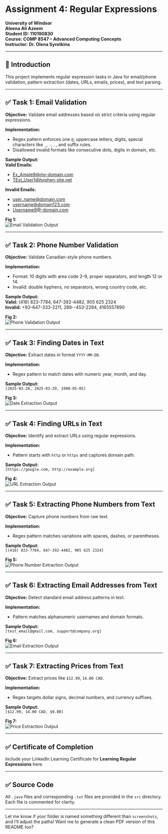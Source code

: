 # Assignment 4: Regular Expressions  
**University of Windsor**  
**Aleena Ali Azeem**  
**Student ID: 110190830**  
**Course: COMP 8547 – Advanced Computing Concepts**  
**Instructor: Dr. Olena Syrotkina**

---

## 🔰 Introduction  
This project implements regular expression tasks in Java for email/phone validation, pattern extraction (dates, URLs, emails, prices), and text parsing.

---

## ✅ Task 1: Email Validation  
**Objective:** Validate email addresses based on strict criteria using regular expressions.

**Implementation:**  
- Regex pattern enforces one `@`, uppercase letters, digits, special characters like `_`, `-`, `.`, and suffix rules.  
- Disallowed invalid formats like consecutive dots, digits in domain, etc.

**Sample Output:**  
**Valid Emails:**  
- Ex_Ample9@my-domain.com  
- TEst_User1@hyphen-site.net  

**Invalid Emails:**  
- user..name@domain.com  
- username@domain123.com  
- Username9@-domain.com  

**Fig 1:**  
![Email Validation Output](screenshots/Screenshot%202025-03-28%20231141.png)

---

## ✅ Task 2: Phone Number Validation  
**Objective:** Validate Canadian-style phone numbers.

**Implementation:**  
- Format: 10 digits with area code 2–9, proper separators, and length 12 or 14.  
- Invalid: double hyphens, no separators, wrong country code, etc.

**Sample Output:**  
**Valid:** (416) 823-7784, 647-392-4482, 905 625 2324  
**Invalid:** +93-647-333-2211, 289--453-2284, 4165557890  

**Fig 2:**  
![Phone Validation Output](screenshots/Screenshot%202025-03-28%20231325.png)

---

## ✅ Task 3: Finding Dates in Text  
**Objective:** Extract dates in format `YYYY-MM-DD`.

**Implementation:**  
- Regex pattern to match dates with numeric year, month, and day.

**Sample Output:**  
`[2025-03-28, 2025-03-29, 1990-05-05]`  

**Fig 3:**  
![Date Extraction Output](screenshots/Screenshot%202025-03-28%20232035.png)

---

## ✅ Task 4: Finding URLs in Text  
**Objective:** Identify and extract URLs using regular expressions.

**Implementation:**  
- Pattern starts with `http` or `https` and captures domain path.

**Sample Output:**  
`[https://google.com, http://example.org]`

**Fig 4:**  
![URL Extraction Output](screenshots/Screenshot%202025-03-28%20232400.png)

---

## ✅ Task 5: Extracting Phone Numbers from Text  
**Objective:** Capture phone numbers from raw text.

**Implementation:**  
- Regex pattern matches variations with spaces, dashes, or parentheses.

**Sample Output:**  
`[(416) 823-7784, 647-392-4482, 905 625 2324]`

**Fig 5:**  
![Phone Number Extraction Output](screenshots/Screenshot%202025-03-28%20232807.png)

---

## ✅ Task 6: Extracting Email Addresses from Text  
**Objective:** Detect standard email address patterns in text.

**Implementation:**  
- Pattern matches alphanumeric usernames and domain formats.

**Sample Output:**  
`[test_email@gmail.com, support@company.org]`

**Fig 6:**  
![Email Extraction Output](screenshots/Screenshot%202025-03-28%20233349.png)

---

## ✅ Task 7: Extracting Prices from Text  
**Objective:** Extract prices like `$12.99`, `14.00 CAD`.

**Implementation:**  
- Regex targets dollar signs, decimal numbers, and currency suffixes.

**Sample Output:**  
`[$12.99, 14.00 CAD, $9.00]`

**Fig 7:**  
![Price Extraction Output](screenshots/Screenshot%202025-03-28%20233713.png)

---

## ✅ Certificate of Completion  
Include your LinkedIn Learning Certificate for **Learning Regular Expressions** here.

---

## ✅ Source Code  
All `.java` files and corresponding `.txt` files are provided in the `src` directory. Each file is commented for clarity.

---

Let me know if your folder is named something different than `screenshots`, and I’ll adjust the paths! Want me to generate a clean PDF version of this README too?
